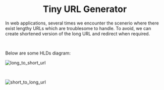 <h1 align="center">Tiny URL Generator <br></h1>

In web applications, several times we encounter the scenerio where there exist lengthy URLs which are troublesome to handle. To avoid, we can create shortened version of the long URL and redirect when required.

<br>

Below are some HLDs diagram:

![long_to_short_url](https://user-images.githubusercontent.com/47682663/195678059-4f5e0279-8811-43fe-9eb1-6850a5127f8c.png)

<br>

![short_to_long_url](https://user-images.githubusercontent.com/47682663/195678081-0decf001-3ec0-44c2-a7a4-f599dd13c133.png)

